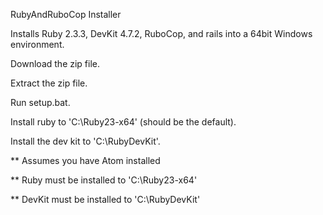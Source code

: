 RubyAndRuboCop Installer

Installs Ruby 2.3.3, DevKit 4.7.2, RuboCop, and rails into a 64bit Windows environment.

Download the zip file.

Extract the zip file.

Run setup.bat.

Install ruby to 'C:\Ruby23-x64' (should be the default).

Install the dev kit to 'C:\RubyDevKit'.


** Assumes you have Atom installed

** Ruby must be installed to 'C:\Ruby23-x64'

** DevKit must be installed to 'C:\RubyDevKit'

